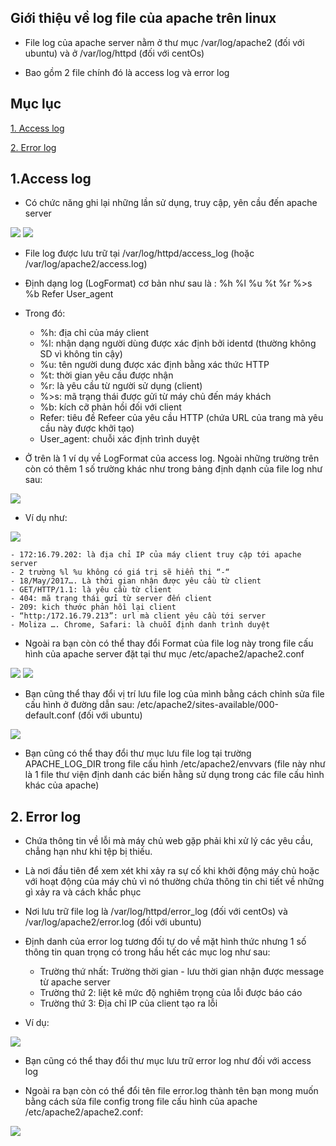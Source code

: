 ## Giới thiệu về log file của apache trên linux

- File log của apache server nằm ở thư mục /var/log/apache2 (đối với ubuntu) và ở /var/log/httpd (đối với centOs)

- Bao gồm 2 file chính đó là access log và error log

## Mục lục

[1. Access log](#1)

[2. Error log](#2)

<a name ="1"></a>
## 1.Access log

- Có chức năng ghi lại những lần sử dụng, truy cập, yên cầu đến apache server

<image src="http://i.imgur.com/5PmheXl.png">

<image src="http://i.imgur.com/4s2E6Zw.png">

- File log được lưu trữ tại /var/log/httpd/access_log (hoặc /var/log/apache2/access.log)

- Định dạng log (LogFormat) cơ bản như sau là :   %h %l %u %t %r %>s %b Refer User_agent
- Trong đó:
    - %h: địa chỉ của máy client    - %l: nhận dạng người dùng được xác định bởi identd (thường không SD vì không tin cậy)    - %u: tên người dung được xác định bằng xác thức HTTP    - %t: thời gian yêu cầu được nhận    - %r: là yêu cầu từ người sử dụng (client)     - %>s: mã trạng thái được gửi từ máy chủ đến máy khách    - %b: kích cỡ phản hồi đối với client    - Refer: tiêu đề Refeer của yêu cầu HTTP (chứa URL của trang mà yêu cầu này được khởi tạo)    - User_agent: chuỗi xác định trình duyệt

- Ở trên là 1 ví dụ về LogFormat của access log. Ngoài những trường trên còn có thêm 1 số trường khác như trong bảng định dạnh của file log như sau:

<image src="http://i.imgur.com/XenDLhC.png">

- Ví dụ như: 

<image src="http://i.imgur.com/06FRgLc.png">

    - 172:16.79.202: là địa chỉ IP của máy client truy cập tới apache server    - 2 trường %l %u không có giá trị sẽ hiển thị “-“    - 18/May/2017…. Là thời gian nhận được yêu cầu từ client    - GET/HTTP/1.1: là yêu cầu từ client    - 404: mã trạng thái gửi từ server đến client    - 209: kich thước phản hồi lại client    - “http:/172.16.79.213”: url mà client yêu cầu tới server    - Moliza …. Chrome, Safari: là chuỗi định danh trình duyệt

- Ngoài ra bạn còn có thể thay đổi Format của file log này trong file cấu hình của apache server đặt tại thư mục /etc/apache2/apache2.conf

<image src="http://i.imgur.com/0YhXaoF.png">

<image src="http://i.imgur.com/AM1Hmss.png">

- Bạn cũng thể thay đổi vị trí lưu file log của mình bằng cách chỉnh sửa file cấu hình ở đường dẫn sau: /etc/apache2/sites-available/000-default.conf (đối với ubuntu)

<image src ="http://i.imgur.com/X5zE8iq.png">

- Bạn cũng có thể thay đổi thư mục lưu file log tại trường APACHE_LOG_DIR trong file cấu hình /etc/apache2/envvars (file này như là 1 file thư viện định danh các biến hằng sử dụng trong các file cấu hình khác của apache)

<a name ="2"></a>
## 2. Error log

- Chứa thông tin về lỗi mà máy chủ web gặp phải khi xử lý các yêu cầu, chẳng hạn như khi tệp bị thiếu.

- Là nơi đầu tiên để xem xét khi xảy ra sự cố khi khởi động máy chủ hoặc với hoạt động của máy chủ vì nó thường chứa thông tin chi tiết về những gì xảy ra và cách khắc phục 

- Nơi lưu trữ file log là /var/log/httpd/error_log (đối với centOs) và /var/log/apache2/error.log (đối với ubuntu)

- Định danh của error log tương đối tự do về mặt hình thức nhưng 1 số thông tin quan trọng có trong hầu hết các mục log như sau:

     - Trường thứ nhất: Trường thời gian - lưu thời gian nhận được message từ apache server
     - Trường thứ 2: liệt kê mức độ nghiêm trọng của lỗi được báo cáo
     - Trường thứ 3: Địa chỉ IP của client tạo ra lỗi
- Ví dụ: 

<image src="http://i.imgur.com/EqHSliR.png">

- Bạn cũng có thể thay đổi thư mục lưu trữ error log như đối với access log

- Ngoài ra bạn còn có thể đổi tên file error.log thành tên bạn mong muốn bằng cách sửa file config trong file cấu hình của apache /etc/apache2/apache2.conf:

<image src="http://i.imgur.com/njFiqMn.png">




